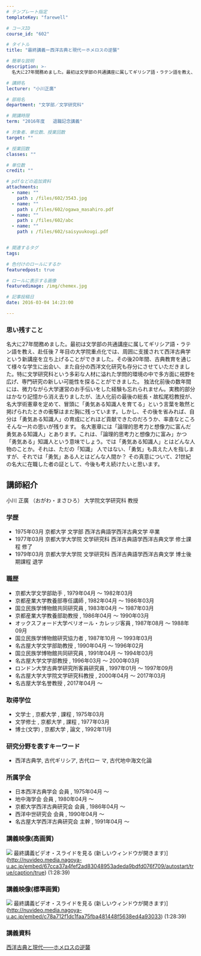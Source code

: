 ```yaml
---
# テンプレート指定
templateKey: "farewell"

# コースID
course_id: "602"

# タイトル
title: "最終講義ー西洋古典と現代ーホメロスの逆襲"

# 簡単な説明
description: >-
  名大に27年間務めました。最初は文学部の共通講座に属してギリシア語・ラテン語を教え、赴任後 7 年目の大学院重点化では、周囲に支援されて西洋古典学という新講座を立ち上げることができました。その...

# 講師名
lecturer: "小川正廣"

# 部局名
department: "文学部／文学研究科"

# 開講時限
term: "2016年度	退職記念講義"

# 対象者、単位数、授業回数
target: ""

# 授業回数
classes: ""

# 単位数
credit: ""

# pdfなどの追加資料
attachments: 
  - name: "" 
    path : /files/602/3543.jpg
  - name: "" 
    path : /files/602/ogawa_masahiro.pdf
  - name: "" 
    path : /files/602/abc
  - name: "" 
    path : /files/602/saisyuukougi.pdf


# 関連するタグ
tags:

# 色付けのロールにするか
featuredpost: true

# ロールに表示する画像
featuredimage: /img/chemex.jpg

# 記事投稿日
date: 2016-03-04 14:23:00

---
```

  
### 思い残すこと  
名大に27年間務めました。最初は文学部の共通講座に属してギリシア語・ラテン語を教え、赴任後 7 年目の大学院重点化では、周囲に支援されて西洋古典学という新講座を立ち上げることができました。その後20年間、古典教育を通じて様々な学生に出会い、また自分の西洋文化研究も存分にさせていただきました。特に文学研究科という多彩な人材に溢れた学問的環境の中で多方面に視野を広げ、専門研究の新しい可能性を探ることができました。 独法化前後の数年間には、微力ながら大学運営のお手伝いをした経験も忘れられません。実務的部分はかなり記憶から消え去りましたが、法人化前の最後の総長・故松尾稔教授が、名大学術憲章を定めて、冒頭に「勇気ある知識人を育てる」という言葉を敢然と掲げられたときの衝撃はまだ胸に残っています。しかし、その後を省みれば、自分は「勇気ある知識人」の育成にどれほど貢献できたのだろうか、率直なところそんな一片の思いが残ります。 名大憲章には「論理的思考力と想像力に富んだ勇気ある知識人」とあります。これは、「論理的思考力と想像力に富み」かつ「勇気ある」知識人という意味でしょう。では「勇気ある知識人」とはどんな人物のことか。それは、ただの「知識」 人ではない、「勇気」も具えた人を指しますが、それでは「勇気」ある人とはどんな人間か？ その真意について、21世紀の名大に在職した者の証として、今後も考え続けたいと思います。
## 講師紹介

小川 正廣 （おがわ・まさひろ） 大学院文学研究科 教授 

### 学歴

  * 1975年03月 京都大学 文学部 西洋古典語学西洋古典文学 卒業
  * 1977年03月 京都大学大学院 文学研究科 西洋古典語学西洋古典文学 修士課程 修了
  * 1979年03月 京都大学大学院 文学研究科 西洋古典語学西洋古典文学 博士後期課程 退学

### 職歴

  * 京都大学文学部助手 , 1979年04月 ～ 1982年03月
  * 京都産業大学教養部専任講師 , 1982年04月 ～ 1986年03月
  * 国立民族学博物館共同研究員 , 1983年04月 ～ 1987年03月
  * 京都産業大学教養部助教授 , 1986年04月 ～ 1990年03月
  * オックスフォード大学ベリオール・カレッジ客員 , 1987年08月 ～ 1988年09月
  * 国立民族学博物館研究協力者 , 1987年10月 ～ 1993年03月
  * 名古屋大学文学部助教授 , 1990年04月 ～ 1996年02月
  * 国立民族学博物館共同研究員 , 1991年04月 ～ 1994年03月
  * 名古屋大学文学部教授 , 1996年03月 ～ 2000年03月
  * ロンドン大学古典学研究所客員研究員 , 1997年01月 ～ 1997年09月
  * 名古屋大学大学院文学研究科教授 , 2000年04月 ～ 2017年03月
  * 名古屋大学名誉教授 , 2017年04月 〜 

### 取得学位

  * 文学士 , 京都大学 , 課程 , 1975年03月
  * 文学修士 , 京都大学 , 課程 , 1977年03月
  * 博士(文学) , 京都大学 , 論文 , 1992年11月

### 研究分野を表すキーワード

  * 西洋古典学, 古代ギリシア, 古代ロー マ, 古代地中海文化論

### 所属学会

  * 日本西洋古典学会 会員 , 1975年04月 ～
  * 地中海学会 会員 , 1980年04月 ～ 
  * 京都大学西洋古典研究会 会員 , 1986年04月 ～
  * 西洋中世研究会 会員 , 1990年04月 ～ 
  * 名古屋大学西洋古典研究会 主幹 , 1991年04月 ～
### 講義映像(高画質)


![](/files/602/3543.jpg) 最終講義ビデオ・スライドを見る (新しいウィンドウが開きます)](http://nuvideo.media.nagoya-u.ac.jp/embed/67cca37a4fef2ad83048953adeda9bdfd076f709/autostart/true/caption/true) (1:28:39) 

### 講義映像(標準画質)


![](/files/602/3543.jpg) 最終講義ビデオ・スライドを見る (新しいウィンドウが開きます)](http://nuvideo.media.nagoya-u.ac.jp/embed/c78a712f1dc1faa75fba481448f5638ed4a93033) (1:28:39) 

  
### 講義資料  

[西洋古典と現代――ホメロスの逆襲](/files/602/saisyuukougi.pdf) 
